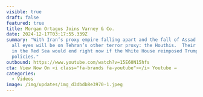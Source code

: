 ```yaml
---
visible: true
draft: false
featured: true
title: Morgan Ortagus Joins Varney & Co.
date: 2024-12-17T03:17:55.339Z
summary: "With Iran’s proxy empire falling apart and the fall of Assad’s regime,
  all eyes will be on Tehran’s other terror proxy: the Houthis.  Their attacks
  in the Red Sea would end right now if the White House reimposed Trump-era Iran
  policies."
outbound: https://www.youtube.com/watch?v=15E60N15hfs
cta: View Now On <i class="fa-brands fa-youtube"></i> Youtube →
categories:
  - Videos
image: /img/updates/img_d3dbdb8e3970-1.jpeg
---
```

